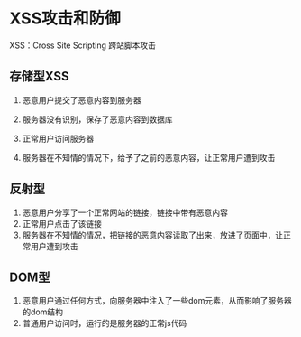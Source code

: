 # XSS攻击和防御

XSS：Cross Site Scripting 跨站脚本攻击



## 存储型XSS

1. 恶意用户提交了恶意内容到服务器
2. 服务器没有识别，保存了恶意内容到数据库



1. 正常用户访问服务器
2. 服务器在不知情的情况下，给予了之前的恶意内容，让正常用户遭到攻击



## 反射型

1. 恶意用户分享了一个正常网站的链接，链接中带有恶意内容
2. 正常用户点击了该链接
3. 服务器在不知情的情况，把链接的恶意内容读取了出来，放进了页面中，让正常用户遭到攻击



## DOM型

1. 恶意用户通过任何方式，向服务器中注入了一些dom元素，从而影响了服务器的dom结构
2. 普通用户访问时，运行的是服务器的正常js代码